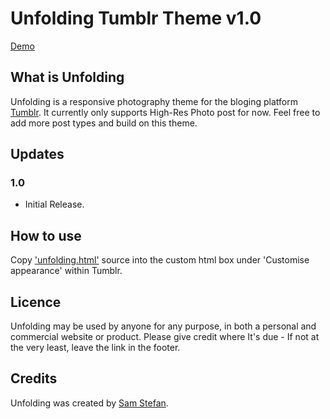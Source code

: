 # Unfolding Tumblr Theme v1.0

[Demo](http://photos.samstefan.co.uk)

## What is Unfolding

Unfolding is a responsive photography theme for the bloging platform [Tumblr](http://tumblr.com). It currently only supports High-Res Photo post for now. Feel free to add more post types and build on this theme.

## Updates

### 1.0

* Initial Release.

## How to use

Copy ['unfolding.html'](https://raw.github.com/samstefan/Unfolding/master/unfolding.html) source into the custom html box under 'Customise appearance' within Tumblr.

## Licence

Unfolding may be used by anyone for any purpose, in both a personal and commercial website or product. Please give credit where It's due - If not at the very least, leave the link in the footer.

## Credits

Unfolding was created by [Sam Stefan](http://samstefan.co.uk).
